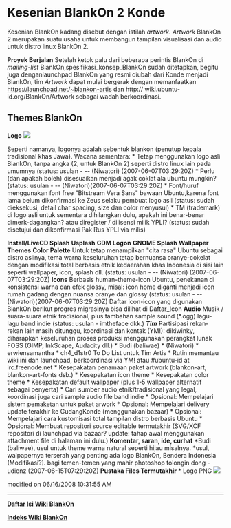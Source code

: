 # Kesenian BlankOn 2 Konde

Kesenian BlankOn kadang disebut dengan istilah *artwork*. *Artwork* BlankOn 2 merupakan suatu usaha untuk membangun tampilan visualisasi dan audio untuk distro linux BlankOn 2.

**Proyek Berjalan**
Setelah ketok palu dari beberapa perintis BlankOn di *mailing-list* BlankOn, ​spesifikasi_konsep_BlankOn sudah ditetapkan, begitu juga dengan ​launchpad
BlankOn yang resmi diubah dari Konde menjadi BlankOn, tim *Artwork* dapat mulai bergerak dengan memanfaatkan ​https://launchpad.net/~blankon-artis dan ​http://
wiki.ubuntu-id.org/BlankOn/Artwork sebagai wadah berkoordinasi.

## Themes BlankOn
**Logo** ![](​http://wiki.ubuntu-id.org/BlankOn/Artwork?action=AttachFile&do=get&target=blankon2007logo.png)

Seperti namanya, logonya adalah sebentuk blankon (penutup kepala tradisional khas Jawa). Wacana sementara:
    * Tetap menggunakan logo asli BlankOn, tanpa angka (2, untuk BlankOn 2) seperti distro linux lain pada umumnya (status: usulan - -- (Niwatori)
      (2007-06-07T03:29:20Z)
    * Perlu (dan apakah boleh) disesuaikan menjadi agak coklat ala ubuntu mungkin? (status: usulan - -- (Niwatori)(2007-06-07T03:29:20Z)
    * Font/huruf menggunakan font free "Bitstream Vera Sans" bawaan Ubuntu,karena font lama belum dikonfirmasi ke Zeus selaku pembuat logo asli
      (status: sudah dieksekusi, detail char spacing, size dan color menyusul)
    * TM (trademark) di logo asli untuk sementara dihilangkan dulu, apakah ini benar-benar dimerk-dagangkan? atau diregister / dilisensi milik YPLI?
      (status: sudah disetujui dan dikonfirmasi Pak Rus YPLI via milis)

**Install/LiveCD Splash**
**Usplash**
**GDM Logon**
**GNOME Splash**
**Wallpaper**
**Themes**
**Color Palette**
Untuk tetap menampilkan "cita rasa" Ubuntu sebagai distro aslinya, tema warna keseluruhan tetap bernuansa oranye-cokelat dengan modifikasi total berbasis
etnik kedaerahan khas Indonesia di sisi lain seperti wallpaper, icon, splash dll. (status: usulan - -- (Niwatori) (2007-06-07T03:29:20Z)
**Icons**
Berbasis human-theme-icon Ubuntu, penekanan di konsistensi warna dan efek glossy, misal: icon home diganti menjadi icon rumah gadang dengan nuansa oranye
dan glossy (status: usulan - -- (Niwatori)(2007-06-07T03:29:20Z)
Daftar icon-icon yang digunakan BlankOn berikut progres migrasinya bisa dilihat di ​Daftar_Icon
**Audio**
Musik / suara-suara etnik tradisional, plus tambahan sample sound (*.ogg) lagu-lagu band indie (status: usulan - imtheface dkk.)
***Tim***
Partisipasi rekan-rekan lain masih ditunggu, koordinasi dan kontak (YM!): dikiwinky, diharapkan keseluruhan proses produksi menggunakan perangkat lunak
FOSS (GIMP, InkScape, Audacity dll.)
    * Budi (baliwae)
    * (Niwatori)
    * erwiensamantha
    * ch4_d1str0
To Do List untuk Tim Artis
    * Rutin memantau wiki ini dan launchpad, berkoordinasi via YM! atau
      #ubuntu-id at irc.freenode.net
    * Kesepakatan penamaan paket artwork (blankon-art, blankon-art-fonts dsb.)
    * Kesepakatan icon theme
    * Kesepakatan color theme
    * Kesepakatan default wallpaper (plus 1-5 wallpaper alternatif sebagai
      penyerta)
    * Cari sumber audio etnik/tradisional yang legal, koordinasi juga cari
      sample audio file band indie
    * Opsional: Mempelajari sistem pemaketan untuk paket arwork
    * Opsional: Mempelajari delivery update terakhir ke GudangKonde
      (menggunakan bazaar)
    * Opsional: Mempelajari cara kustomisasi total tampilan distro berbasis
      Ubuntu
    * Opsional: Membuat repositori source editable termutakhir (SVG/XCF
      repositori di launchpad via bazaar? update: tahap awal menggunakan
      attachment file di halaman ini dulu.)
**Komentar, saran, ide, curhat**
     *Budi (baliwae), usul untuk theme warna natural seperti hijau misalnya.
     *usul, walpapernya terserah yang penting ada logo BlankOn, Bendera Indonesia (Modifikasi?). bagi temen-temen yang mahir photoshop
     tolongin dong - udienz (2007-06-15T07:29:20Z)
**Pustaka Files Termutakhir**
    * ​Logo PNG ![](http://wiki.ubuntu-id.org/BlankOn/Artwork?action=AttachFile&do=get&target=blankon2007logo.png)

modified on 06/16/2008 10:31:55 AM



---
[**Daftar Isi Wiki BlankOn**](/DaftarIsi/README.md)
 
[**Indeks Wiki BlankOn**](/Indeks.md)



